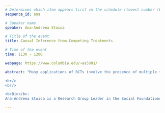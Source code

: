 ```yaml
---
# Determines which item appears first on the schedule (lowest number (0) appears first)
sequence_id: ana

# Speaker name
speaker: Ana-Andreea Stoica 

# Title of the event
title: Causal Inference from Competing Treatments  

# Time of the event
time: 1130 - 1200

webpage: https://www.columbia.edu/~as5001/

abstract: "Many applications of RCTs involve the presence of multiple treatment administrators—from field experiments to online advertising—that compete for the subjects’ attention. In the face of competition, estimating a causal effect becomes difficult, as the position at which a subject sees a treatment influences their response, and thus the treatment effect. In this talk I will present a recent paper in which we build a game-theoretic model of agents who wish to estimate causal effects in the presence of competition, through a bidding system and a utility function that minimizes estimation error. The main technical result establishes an approximation with a tractable objective that maximizes the sample value obtained through strategically allocating budget on subjects. Conceptually, this work successfully combines elements from causal inference and game theory to shed light on the equilibrium behavior of experimentation under competition. We'll discuss societal implications of experimentation derived from our results, from policy evaluation to fairness in marketing campaigns. This work is joint with Vivian Y. Nastl and Moritz Hardt and will be presented at ICML'24. 

<br/>
<br/>

<b>Bio</b>:
Ana-Andreea Stoica is a Research Group Leader in the Social Foundations of Computation group at the Max Planck Institute for Intelligent Systems, Tuebingen. Her work focuses on social foundations in networked systems, such as algorithm design, fairness and inequality evaluation methods, and causal inference under interference. From recommendation algorithms to the way information spreads in networks, Ana is particularly interested in studying the effect of algorithms on people's sense of community and access to information and opportunities. Ana holds a Ph.D. from Columbia University and a B.A. in Mathematics from Princeton University. Since 2019, she has been co-organizing the Mechanism Design for Social Good initiative and is a co-founder of ACM conference series on Equity and Access in Algorithms, Mechanisms, and Optimization. "

---
```

